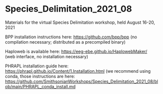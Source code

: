 # Species_Delimitation_2021_08
Materials for the virtual Species Delimitation workshop, held August 16-20, 2021

BPP installation instructions here: https://github.com/bpp/bpp (no compilation necessary; distributed as a precompiled binary)

Haploweb is available here: https://eeg-ebe.github.io/HaplowebMaker/ (web interface, no installation necessary)

PHRAPL installation guide here: https://phrapl.github.io/Content/1.Installation.html (we recommend using conda, those instructions are here: https://github.com/SmithsonianWorkshops/Species_Delimitation_2021_08/blob/main/PHRAPL_conda_install.md
